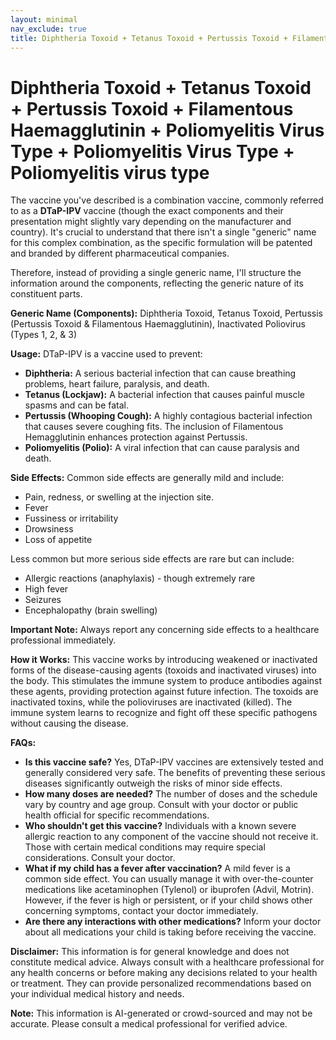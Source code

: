 ```yaml
---
layout: minimal
nav_exclude: true
title: Diphtheria Toxoid + Tetanus Toxoid + Pertussis Toxoid + Filamentous Haemagglutinin + Poliomyelitis Virus Type + Poliomyelitis Virus Type + Poliomyelitis virus type
---
```


# Diphtheria Toxoid + Tetanus Toxoid + Pertussis Toxoid + Filamentous Haemagglutinin + Poliomyelitis Virus Type + Poliomyelitis Virus Type + Poliomyelitis virus type

The vaccine you've described is a combination vaccine, commonly referred to as a **DTaP-IPV** vaccine (though the exact components and their presentation might slightly vary depending on the manufacturer and country).  It's crucial to understand that there isn't a single "generic" name for this complex combination, as the specific formulation will be patented and branded by different pharmaceutical companies.

Therefore, instead of providing a single generic name, I'll structure the information around the components, reflecting the generic nature of its constituent parts.

**Generic Name (Components):**  Diphtheria Toxoid, Tetanus Toxoid, Pertussis (Pertussis Toxoid & Filamentous Haemagglutinin), Inactivated Poliovirus (Types 1, 2, & 3)

**Usage:**  DTaP-IPV is a vaccine used to prevent:

* **Diphtheria:** A serious bacterial infection that can cause breathing problems, heart failure, paralysis, and death.
* **Tetanus (Lockjaw):** A bacterial infection that causes painful muscle spasms and can be fatal.
* **Pertussis (Whooping Cough):** A highly contagious bacterial infection that causes severe coughing fits.  The inclusion of Filamentous Hemagglutinin enhances protection against Pertussis.
* **Poliomyelitis (Polio):** A viral infection that can cause paralysis and death.


**Side Effects:**  Common side effects are generally mild and include:

* Pain, redness, or swelling at the injection site.
* Fever
* Fussiness or irritability
* Drowsiness
* Loss of appetite

Less common but more serious side effects are rare but can include:

* Allergic reactions (anaphylaxis) - though extremely rare
* High fever
* Seizures
* Encephalopathy (brain swelling)

**Important Note:**  Always report any concerning side effects to a healthcare professional immediately.


**How it Works:** This vaccine works by introducing weakened or inactivated forms of the disease-causing agents (toxoids and inactivated viruses) into the body. This stimulates the immune system to produce antibodies against these agents, providing protection against future infection.  The toxoids are inactivated toxins, while the polioviruses are inactivated (killed).  The immune system learns to recognize and fight off these specific pathogens without causing the disease.


**FAQs:**

* **Is this vaccine safe?**  Yes, DTaP-IPV vaccines are extensively tested and generally considered very safe.  The benefits of preventing these serious diseases significantly outweigh the risks of minor side effects.
* **How many doses are needed?**  The number of doses and the schedule vary by country and age group. Consult with your doctor or public health official for specific recommendations.
* **Who shouldn't get this vaccine?** Individuals with a known severe allergic reaction to any component of the vaccine should not receive it.  Those with certain medical conditions may require special considerations.  Consult your doctor.
* **What if my child has a fever after vaccination?**  A mild fever is a common side effect.  You can usually manage it with over-the-counter medications like acetaminophen (Tylenol) or ibuprofen (Advil, Motrin).  However, if the fever is high or persistent, or if your child shows other concerning symptoms, contact your doctor immediately.
* **Are there any interactions with other medications?**  Inform your doctor about all medications your child is taking before receiving the vaccine.

**Disclaimer:** This information is for general knowledge and does not constitute medical advice.  Always consult with a healthcare professional for any health concerns or before making any decisions related to your health or treatment.  They can provide personalized recommendations based on your individual medical history and needs.


**Note:** This information is AI-generated or crowd-sourced and may not be accurate. Please consult a medical professional for verified advice.